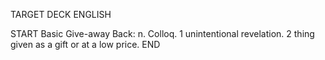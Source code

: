 TARGET DECK
ENGLISH

START
Basic
Give-away
Back: n. Colloq. 1 unintentional revelation. 2 thing given as a gift or at a low price.
END
